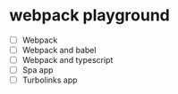 # webpack playground

- [ ] Webpack
- [ ] Webpack and babel
- [ ] Webpack and typescript
- [ ] Spa app
- [ ] Turbolinks app
